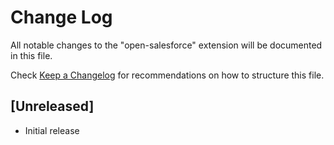 # Change Log
All notable changes to the "open-salesforce" extension will be documented in this file.

Check [Keep a Changelog](http://keepachangelog.com/) for recommendations on how to structure this file.

## [Unreleased]
- Initial release